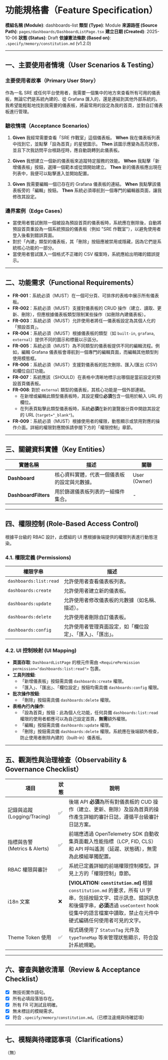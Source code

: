 # 功能規格書（Feature Specification）

**模組名稱 (Module)**: dashboards-list
**類型 (Type)**: Module
**來源路徑 (Source Path)**: `pages/dashboards/DashboardListPage.tsx`
**建立日期 (Created)**: 2025-10-06
**狀態 (Status)**: Draft
**依據憲法條款 (Based on)**: `.specify/memory/constitution.md` (v1.2.0)

---

## 一、主要使用者情境（User Scenarios & Testing）

### 主要使用者故事（Primary User Story）
作為一名 SRE 或任何平台使用者，我需要一個集中的地方來查看所有可用的儀表板，無論它們是系統內建的、從 Grafana 匯入的，還是連結到其他外部系統的。我希望能輕鬆地找到我需要的儀表板，將最常用的設定為我的首頁，並對自訂儀表板進行管理。

### 驗收情境（Acceptance Scenarios）
1.  **Given** 我經常需要查看「SRE 作戰室」這個儀表板。
    **When** 我在儀表板列表中找到它，並點擊「設為首頁」的星號圖示。
    **Then** 該圖示應變為高亮狀態，並且下次我訪問平台根路徑時，應自動跳轉到此儀表板。

2.  **Given** 我想建立一個新的儀表板來追蹤特定服務的效能。
    **When** 我點擊「新增儀表板」按鈕，選擇一個範本或從頭開始建立。
    **Then** 新的儀表板應出現在列表中，我便可以點擊進入並開始配置。

3.  **Given** 我需要編輯一個已存在的 Grafana 儀表板的連結。
    **When** 我點擊該儀表板旁的「編輯」按鈕。
    **Then** 系統必須導航到一個專門的編輯器頁面，讓我修改其設定。

### 邊界案例（Edge Cases）
- 當使用者嘗試刪除一個被設為預設首頁的儀表板時，系統應在刪除後，自動將預設首頁重設為一個系統預設的儀表板（例如 "SRE 作戰室"），以避免使用者登入後看到錯誤頁面。
- 對於「內建」類型的儀表板，其「刪除」按鈕應被禁用或隱藏，因為它們是系統核心功能的一部分。
- 當使用者嘗試匯入一個格式不正確的 CSV 檔案時，系統應給出明確的錯誤提示。

---

## 二、功能需求（Functional Requirements）

- **FR-001**：系統必須（MUST）在一個可分頁、可排序的表格中展示所有儀表板。
- **FR-002**：系統必須（MUST）支援對儀表板的 CRUD 操作（建立、讀取、更新、刪除），但應根據儀表板類型限制某些操作（如刪除內建儀表板）。
- **FR-003**：系統必須（MUST）允許使用者將任一儀表板設定為其個人化的「預設首頁」。
- **FR-004**：系統必須（MUST）根據儀表板的類型（如 `built-in`, `grafana`, `external`）提供不同的圖示和標籤以示區分。
- **FR-005**：系統必須（MUST）為不同類型的儀表板提供不同的編輯流程。例如，編輯 Grafana 儀表板會導航到一個專門的編輯頁面，而編輯其他類型則使用模態框。
- **FR-006**：系統必須（MUST）支援對儀表板的批次刪除、匯入/匯出 (CSV) 和欄位自訂功能。
- **FR-007**：系統應該（SHOULD）在表格中清晰地標示出哪個是當前設定的預設首頁儀表板。
- **FR-008**: 對於 `external` 類型的儀表板，其核心功能是一個外部連結。
    - 在新增或編輯此類型儀表板時，其設定欄位**必須**包含一個用於輸入 URL 的欄位。
    - 在列表頁點擊此類型儀表板時，系統**必須**在新的瀏覽器分頁中開啟其設定的 URL (`target="_blank"`)。
- **FR-009**：系統必須（MUST）根據使用者的權限，動態顯示或禁用對應的操作介面。詳細的權限對應關係請參閱下方的「權限控制」章節。

---

## 三、關鍵資料實體（Key Entities）
| 實體名稱 | 描述 | 關聯 |
|-----------|------|------|
| **Dashboard** | 核心資料實體，代表一個儀表板的設定與元數據。 | User (Owner) |
| **DashboardFilters** | 用於篩選儀表板列表的一組條件集合。 | - |

---

## 四、權限控制 (Role-Based Access Control)

根據平台級的 RBAC 設計，此模組的 UI 應根據後端提供的權限列表進行動態渲染。

### 4.1. 權限定義 (Permissions)
| 權限字串 | 描述 |
|---|---|
| `dashboards:list:read` | 允許使用者查看儀表板列表。 |
| `dashboards:create` | 允許使用者建立新的儀表板。 |
| `dashboards:update` | 允許使用者修改儀表板的元數據（如名稱、描述）。 |
| `dashboards:delete` | 允許使用者刪除自訂儀表板。 |
| `dashboards:config` | 允許使用者管理頁面設定，如「欄位設定」、「匯入」、「匯出」。 |

### 4.2. UI 控制映射 (UI Mapping)
- **頁面存取**: `DashboardListPage` 的根元件需由 `<RequirePermission permission="dashboards:list:read">` 包裹。
- **工具列按鈕**:
  - 「新增儀表板」按鈕需具備 `dashboards:create` 權限。
  - 「匯入」、「匯出」、「欄位設定」按鈕均需具備 `dashboards:config` 權限。
- **批次操作按鈕**:
  - 「刪除」按鈕需具備 `dashboards:delete` 權限。
- **表格內行內操作**:
  - 「設為首頁」按鈕：此為個人化功能，任何具備 `dashboards:list:read` 權限的使用者都應可以為自己設定首頁，**無需**額外權限。
  - 「編輯」按鈕需具備 `dashboards:update` 權限。
  - 「刪除」按鈕需具備 `dashboards:delete` 權限。系統應在後端額外檢查，防止使用者刪除內建的（built-in）儀表板。

---

## 五、觀測性與治理檢查（Observability & Governance Checklist）

| 項目 | 狀態 | 說明 |
|------|------|------|
| 記錄與追蹤 (Logging/Tracing) | ✅ | 後端 API **必須**為所有對儀表板的 CUD 操作（建立、更新、刪除）及設為首頁的操作產生詳細的審計日誌，遵循平台級審計日誌方案。 |
| 指標與告警 (Metrics & Alerts) | ✅ | 前端應透過 OpenTelemetry SDK 自動收集頁面載入性能指標（LCP, FID, CLS）和 API 呼叫遙測（延遲、狀態碼），無需為此模組單獨配置。 |
| RBAC 權限與審計 | ✅ | 系統已定義詳細的前端權限控制模型。詳見上方的「權限控制」章節。 |
| i18n 文案 | ❌ | **[VIOLATION: `constitution.md`]** 根據 `constitution.md` 的要求，所有 UI 字串，包括按鈕文字、提示訊息、錯誤訊息和後備字串，**必須**透過 `useContent` hook 從集中的語言檔案中讀取，禁止在元件中硬式編碼任何使用者可見的文字。 |
| Theme Token 使用 | ✅ | 程式碼使用了 `StatusTag` 元件及 `typeToneMap` 等來管理狀態顯示，符合設計系統規範。 |

---

## 六、審查與驗收清單（Review & Acceptance Checklist）

- [x] 無技術實作語句。
- [x] 所有必填段落皆存在。
- [x] 所有 FR 可測試且明確。
- [x] 無未標註的模糊需求。
- [x] 符合 `.specify/memory/constitution.md`。（已標注違規與待確認項）

---

## 七、模糊與待確認事項（Clarifications）

（無）
